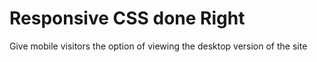 # Responsive CSS done Right

Give mobile visitors the option of viewing the desktop version of the site

